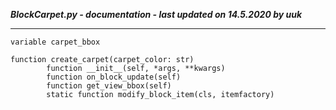 ***BlockCarpet.py - documentation - last updated on 14.5.2020 by uuk***
___

    variable carpet_bbox

    function create_carpet(carpet_color: str)
            function __init__(self, *args, **kwargs)
            function on_block_update(self)
            function get_view_bbox(self)
            static function modify_block_item(cls, itemfactory)